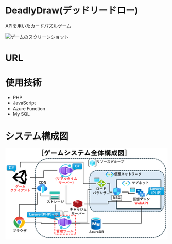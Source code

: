 # DeadlyDraw(デッドリードロー)
APIを用いたカードパズルゲーム

![ゲームのスクリーンショット]()

# URL

# 使用技術
* PHP
* JavaScript
* Azure Function
* My SQL

# システム構成図

![システム構成図](https://github.com/IG-Cultist/puzzle_admin_console/blob/main/images/System.png)
